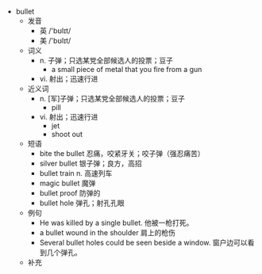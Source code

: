 - bullet
  - 发音
    - 英 /'bʊlɪt/
    - 美 /'bʊlɪt/
  - 词义
    - n. 子弹；只选某党全部候选人的投票；豆子
      - a small piece of metal that you fire from a gun
    - vi. 射出；迅速行进
  - 近义词
    - n. [军]子弹；只选某党全部候选人的投票；豆子
      - pill
    - vi. 射出；迅速行进
      - jet
      - shoot out
  - 短语
    - bite the bullet 忍痛，咬紧牙关；咬子弹（强忍痛苦）
    - silver bullet 银子弹；良方，高招
    - bullet train n. 高速列车
    - magic bullet 魔弹
    - bullet proof 防弹的
    - bullet hole 弹孔；射孔孔眼
  - 例句
    - He was killed by a single bullet. 他被一枪打死。
    - a bullet wound in the shoulder 肩上的枪伤
    - Several bullet holes could be seen beside a window. 窗户边可以看到几个弹孔。
  - 补充